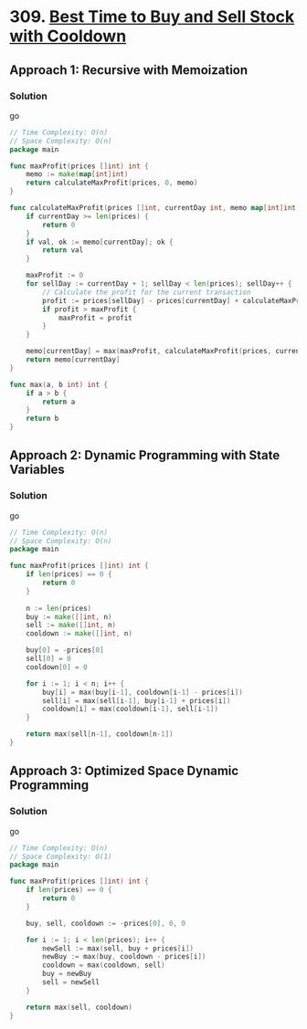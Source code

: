 # 309. [Best Time to Buy and Sell Stock with Cooldown](https://leetcode.com/problems/best-time-to-buy-and-sell-stock-with-cooldown/)

## Approach 1: Recursive with Memoization

### Solution
go
```go
// Time Complexity: O(n)
// Space Complexity: O(n)
package main

func maxProfit(prices []int) int {
    memo := make(map[int]int)
    return calculateMaxProfit(prices, 0, memo)
}

func calculateMaxProfit(prices []int, currentDay int, memo map[int]int) int {
    if currentDay >= len(prices) {
        return 0
    }
    if val, ok := memo[currentDay]; ok {
        return val
    }

    maxProfit := 0
    for sellDay := currentDay + 1; sellDay < len(prices); sellDay++ {
        // Calculate the profit for the current transaction
        profit := prices[sellDay] - prices[currentDay] + calculateMaxProfit(prices, sellDay + 2, memo)
        if profit > maxProfit {
            maxProfit = profit
        }
    }

    memo[currentDay] = max(maxProfit, calculateMaxProfit(prices, currentDay + 1, memo))
    return memo[currentDay]
}

func max(a, b int) int {
    if a > b {
        return a
    }
    return b
}
```

## Approach 2: Dynamic Programming with State Variables

### Solution
go
```go
// Time Complexity: O(n)
// Space Complexity: O(n)
package main

func maxProfit(prices []int) int {
    if len(prices) == 0 {
        return 0
    }
    
    n := len(prices)
    buy := make([]int, n)
    sell := make([]int, n)
    cooldown := make([]int, n)

    buy[0] = -prices[0]
    sell[0] = 0
    cooldown[0] = 0

    for i := 1; i < n; i++ {
        buy[i] = max(buy[i-1], cooldown[i-1] - prices[i])
        sell[i] = max(sell[i-1], buy[i-1] + prices[i])
        cooldown[i] = max(cooldown[i-1], sell[i-1])
    }

    return max(sell[n-1], cooldown[n-1])
}
```

## Approach 3: Optimized Space Dynamic Programming

### Solution
go
```go
// Time Complexity: O(n)
// Space Complexity: O(1)
package main

func maxProfit(prices []int) int {
    if len(prices) == 0 {
        return 0
    }

    buy, sell, cooldown := -prices[0], 0, 0

    for i := 1; i < len(prices); i++ {
        newSell := max(sell, buy + prices[i])
        newBuy := max(buy, cooldown - prices[i])
        cooldown = max(cooldown, sell)
        buy = newBuy
        sell = newSell
    }

    return max(sell, cooldown)
}
```


